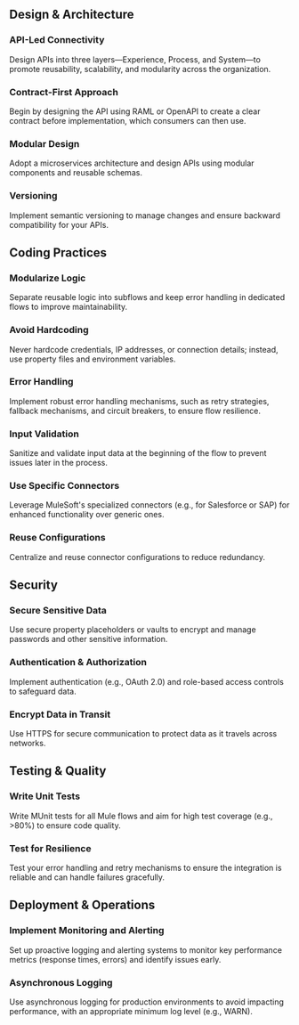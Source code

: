 ## Design & Architecture
### API-Led Connectivity

Design APIs into three layers—Experience, Process, and System—to promote reusability, scalability, and modularity across the organization. 

### Contract-First Approach

Begin by designing the API using RAML or OpenAPI to create a clear contract before implementation, which consumers can then use. 

### Modular Design

Adopt a microservices architecture and design APIs using modular components and reusable schemas. 

### Versioning

Implement semantic versioning to manage changes and ensure backward compatibility for your APIs. 

## Coding Practices

### Modularize Logic

Separate reusable logic into subflows and keep error handling in dedicated flows to improve maintainability. 

### Avoid Hardcoding
Never hardcode credentials, IP addresses, or connection details; instead, use property files and environment variables. 

### Error Handling

Implement robust error handling mechanisms, such as retry strategies, fallback mechanisms, and circuit breakers, to ensure flow resilience. 

### Input Validation

Sanitize and validate input data at the beginning of the flow to prevent issues later in the process. 

### Use Specific Connectors

Leverage MuleSoft's specialized connectors (e.g., for Salesforce or SAP) for enhanced functionality over generic ones. 

### Reuse Configurations

Centralize and reuse connector configurations to reduce redundancy. 

## Security

### Secure Sensitive Data

Use secure property placeholders or vaults to encrypt and manage passwords and other sensitive information. 

### Authentication & Authorization

Implement authentication (e.g., OAuth 2.0) and role-based access controls to safeguard data. 

### Encrypt Data in Transit

Use HTTPS for secure communication to protect data as it travels across networks. 

## Testing & Quality

### Write Unit Tests

Write MUnit tests for all Mule flows and aim for high test coverage (e.g., >80%) to ensure code quality. 

### Test for Resilience

Test your error handling and retry mechanisms to ensure the integration is reliable and can handle failures gracefully. 

## Deployment & Operations

### Implement Monitoring and Alerting

Set up proactive logging and alerting systems to monitor key performance metrics (response times, errors) and identify issues early. 

### Asynchronous Logging

Use asynchronous logging for production environments to avoid impacting performance, with an appropriate minimum log level (e.g., WARN). 

